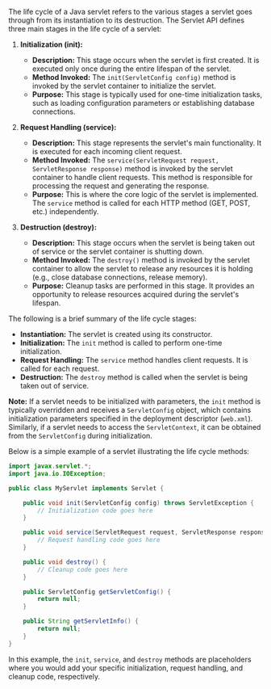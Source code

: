 The life cycle of a Java servlet refers to the various stages a servlet goes through from its instantiation to its destruction. The Servlet API defines three main stages in the life cycle of a servlet:

1. **Initialization (init):**
   - **Description:** This stage occurs when the servlet is first created. It is executed only once during the entire lifespan of the servlet.
   - **Method Invoked:** The `init(ServletConfig config)` method is invoked by the servlet container to initialize the servlet.
   - **Purpose:** This stage is typically used for one-time initialization tasks, such as loading configuration parameters or establishing database connections.

2. **Request Handling (service):**
   - **Description:** This stage represents the servlet's main functionality. It is executed for each incoming client request.
   - **Method Invoked:** The `service(ServletRequest request, ServletResponse response)` method is invoked by the servlet container to handle client requests. This method is responsible for processing the request and generating the response.
   - **Purpose:** This is where the core logic of the servlet is implemented. The `service` method is called for each HTTP method (GET, POST, etc.) independently.

3. **Destruction (destroy):**
   - **Description:** This stage occurs when the servlet is being taken out of service or the servlet container is shutting down.
   - **Method Invoked:** The `destroy()` method is invoked by the servlet container to allow the servlet to release any resources it is holding (e.g., close database connections, release memory).
   - **Purpose:** Cleanup tasks are performed in this stage. It provides an opportunity to release resources acquired during the servlet's lifespan.

The following is a brief summary of the life cycle stages:

- **Instantiation:** The servlet is created using its constructor.
- **Initialization:** The `init` method is called to perform one-time initialization.
- **Request Handling:** The `service` method handles client requests. It is called for each request.
- **Destruction:** The `destroy` method is called when the servlet is being taken out of service.

**Note:** If a servlet needs to be initialized with parameters, the `init` method is typically overridden and receives a `ServletConfig` object, which contains initialization parameters specified in the deployment descriptor (`web.xml`). Similarly, if a servlet needs to access the `ServletContext`, it can be obtained from the `ServletConfig` during initialization.

Below is a simple example of a servlet illustrating the life cycle methods:

```java
import javax.servlet.*;
import java.io.IOException;

public class MyServlet implements Servlet {

    public void init(ServletConfig config) throws ServletException {
        // Initialization code goes here
    }

    public void service(ServletRequest request, ServletResponse response) throws ServletException, IOException {
        // Request handling code goes here
    }

    public void destroy() {
        // Cleanup code goes here
    }

    public ServletConfig getServletConfig() {
        return null;
    }

    public String getServletInfo() {
        return null;
    }
}
```

In this example, the `init`, `service`, and `destroy` methods are placeholders where you would add your specific initialization, request handling, and cleanup code, respectively.